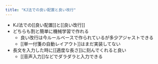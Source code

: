 ```yaml
---
title: "KJ法での良い配置と良い改行"
---
```


- KJ法での[[良い配置]]と[[良い改行]]
- どちらも割と簡単に機械学習で作れる
    - 良い改行は今ルールベースで作られているが多少アジャストできる
    - [[単一付箋の自動レイアウト]]はまだ実装してない
- 長文を入力した時に[[適度な長さ]]に刻んでくれると良い
    - [[音声入力]]などでダラダラと入力できる
